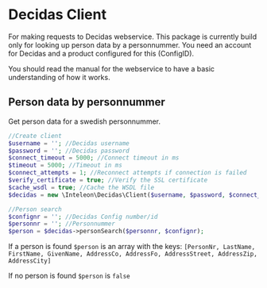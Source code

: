 # Decidas Client

For making requests to Decidas webservice. This package is currently build only for looking up person data by a personnummer. You need an account for Decidas and a product configured for this (ConfigID).

You should read the manual for the webservice to have a basic understanding of how it works.

## Person data by personnummer

Get person data for a swedish personnummer.

```php
//Create client
$username = ''; //Decidas username
$password = ''; //Decidas password
$connect_timeout = 5000; //Connect timeout in ms
$timeout = 5000; //Timeout in ms
$connect_attempts = 1; //Reconnect attempts if connection is failed
$verify_certificate = true; //Verify the SSL certificate
$cache_wsdl = true; //Cache the WSDL file
$decidas = new \Inteleon\Decidas\Client($username, $password, $connect_timeout, $timeout, $connect_attempts, $verify_certificate, $cache_wsdl);

//Person search
$confignr = ''; //Decidas Config number/id
$personnr = ''; //Personnummer
$person = $decidas->personSearch($personnr, $confignr);
```

If a person is found `$person` is an array with the keys: `[PersonNr, LastName, FirstName, GivenName, AddressCo, AddressFo, AddressStreet, AddressZip, AddressCity]`

If no person is found `$person` is `false`
